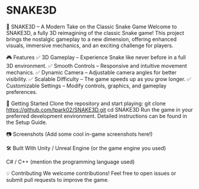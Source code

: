 # SNAKE3D
🐍 SNAKE3D – A Modern Take on the Classic Snake Game
Welcome to SNAKE3D, a fully 3D reimagining of the classic Snake game! This project brings the nostalgic gameplay to a new dimension, offering enhanced visuals, immersive mechanics, and an exciting challenge for players.

🎮 Features
✅ 3D Gameplay – Experience Snake like never before in a full 3D environment.
✅ Smooth Controls – Responsive and intuitive movement mechanics.
✅ Dynamic Camera – Adjustable camera angles for better visibility.
✅ Scalable Difficulty – The game speeds up as you grow longer.
✅ Customizable Settings – Modify controls, graphics, and gameplay preferences.

🚀 Getting Started
Clone the repository and start playing:
git clone https://github.com/tpark02/SNAKE3D.git
cd SNAKE3D
Run the game in your preferred development environment. Detailed instructions can be found in the Setup Guide.

📷 Screenshots
(Add some cool in-game screenshots here!)

🛠️ Built With
Unity / Unreal Engine (or the game engine you used)

C# / C++ (mention the programming language used)

💡 Contributing
We welcome contributions! Feel free to open issues or submit pull requests to improve the game.
